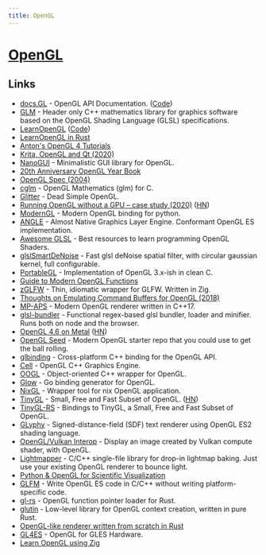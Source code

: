 ```yaml
---
title: OpenGL
---
```


# [OpenGL](https://www.opengl.org/)

## Links

- [docs.GL](http://docs.gl/) - OpenGL API Documentation. ([Code](https://github.com/BSVino/docs.gl))
- [GLM](https://github.com/g-truc/glm) - Header only C++ mathematics library for graphics software based on the OpenGL Shading Language (GLSL) specifications.
- [LearnOpenGL](https://learnopengl.com/) ([Code](https://github.com/JoeyDeVries/LearnOpenGL))
- [LearnOpenGL in Rust](https://github.com/bwasty/learn-opengl-rs)
- [Anton's OpenGL 4 Tutorials](https://antongerdelan.net/opengl/)
- [Krita, OpenGL and Qt (2020)](https://valdyas.org/fading/hacking/krita-hacking/krita-opengl-and-qt/)
- [NanoGUI](https://github.com/wjakob/nanogui) - Minimalistic GUI library for OpenGL.
- [20th Anniversary OpenGL Year Book](https://www.khronos.org/files/opengl/OpenGL-20th-Booklet.pdf)
- [OpenGL Spec (2004)](https://www.khronos.org/registry/OpenGL/specs/gl/glspec20.pdf)
- [cglm](https://github.com/recp/cglm) - OpenGL Mathematics (glm) for C.
- [Glitter](https://github.com/Polytonic/Glitter) - Dead Simple OpenGL.
- [Running OpenGL without a GPU – case study (2020)](https://www.youtube.com/watch?v=NbYRNmjxoR8) ([HN](https://news.ycombinator.com/item?id=25684065))
- [ModernGL](https://github.com/moderngl/moderngl) - Modern OpenGL binding for python.
- [ANGLE](https://github.com/google/angle) - Almost Native Graphics Layer Engine. Conformant OpenGL ES implementation.
- [Awesome GLSL](https://github.com/vanrez-nez/awesome-glsl) - Best resources to learn programming OpenGL Shaders.
- [glslSmartDeNoise](https://github.com/BrutPitt/glslSmartDeNoise) - Fast glsl deNoise spatial filter, with circular gaussian kernel, full configurable.
- [PortableGL](https://github.com/rswinkle/PortableGL) - Implementation of OpenGL 3.x-ish in clean C.
- [Guide to Modern OpenGL Functions](https://github.com/fendevel/Guide-to-Modern-OpenGL-Functions)
- [zGLFW](https://github.com/Iridescence-Technologies/zglfw) - Thin, idiomatic wrapper for GLFW. Written in Zig.
- [Thoughts on Emulating Command Buffers for OpenGL (2018)](https://gpfault.net/posts/opengl-command-buffers.txt.html)
- [MP-APS](https://github.com/htmlboss/OpenGL-Renderer) - Modern OpenGL renderer written in C++17.
- [glsl-bundler](https://github.com/plutotcool/glsl-bundler) - Functional regex-based glsl bundler, loader and minifier. Runs both on node and the browser.
- [OpenGL 4.6 on Metal](https://github.com/openglonmetal/MGL) ([HN](https://news.ycombinator.com/item?id=33383075))
- [OpenGL Seed](https://github.com/alaingalvan/opengl-seed) - Modern OpenGL starter repo that you could use to get the ball rolling.
- [glbinding](https://github.com/cginternals/glbinding) - Cross-platform C++ binding for the OpenGL API.
- [Cell](https://github.com/JoeyDeVries/Cell) - OpenGL C++ Graphics Engine.
- [OOGL](https://github.com/Overv/OOGL) - Object-oriented C++ wrapper for OpenGL.
- [Glow](https://github.com/go-gl/glow) - Go binding generator for OpenGL.
- [NixGL](https://github.com/guibou/nixGL) - Wrapper tool for nix OpenGL application.
- [TinyGL](https://bellard.org/TinyGL/) - Small, Free and Fast Subset of OpenGL. ([HN](https://news.ycombinator.com/item?id=33701826))
- [TinyGL-RS](https://github.com/RoastVeg/tinygl-rs) - Bindings to TinyGL, a Small, Free and Fast Subset of OpenGL.
- [GLyphy](https://github.com/behdad/glyphy) - Signed-distance-field (SDF) text renderer using OpenGL ES2 shading language.
- [OpenGL/Vulkan Interop](https://github.com/nvpro-samples/gl_vk_simple_interop) - Display an image created by Vulkan compute shader, with OpenGL.
- [Lightmapper](https://github.com/ands/lightmapper) - C/C++ single-file library for drop-in lightmap baking. Just use your existing OpenGL renderer to bounce light.
- [Python & OpenGL for Scientific Visualization](https://www.labri.fr/perso/nrougier/python-opengl/)
- [GLFM](https://github.com/brackeen/glfm) - Write OpenGL ES code in C/C++ without writing platform-specific code.
- [gl-rs](https://github.com/brendanzab/gl-rs) - OpenGL function pointer loader for Rust.
- [glutin](https://github.com/rust-windowing/glutin) - Low-level library for OpenGL context creation, written in pure Rust.
- [OpenGL-like renderer written from scratch in Rust](https://github.com/alordash/renderust)
- [GL4ES](https://github.com/ptitSeb/gl4es) - OpenGL for GLES Hardware.
- [Learn OpenGL using Zig](https://github.com/craftlinks/zig_learn_opengl)
